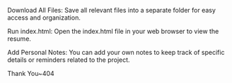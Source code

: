 Download All Files: Save all relevant files into a separate folder for easy access and organization.

Run index.html: Open the index.html file in your web browser to view the resume.

Add Personal Notes: You can add your own notes to keep track of specific details or reminders related to the project.

Thank You~404
